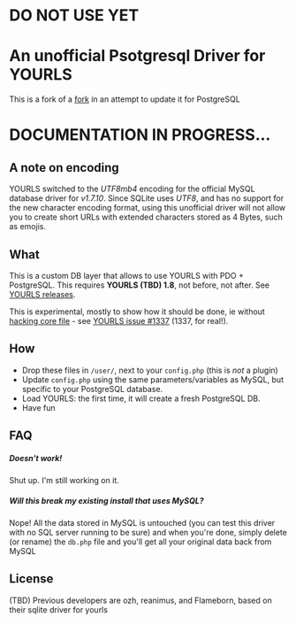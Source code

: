 # DO NOT USE YET
# An unofficial Psotgresql Driver for YOURLS


This is a fork of a [fork](https://github.com/Flameborn/yourls-sqlite) in an attempt to update it for PostgreSQL

# DOCUMENTATION IN PROGRESS...

## A note on encoding

YOURLS switched to the *UTF8mb4* encoding for the official MySQL database driver for *v1.7.10*. Since SQLite uses *UTF8*, and has no support for the new character encoding format, using this unofficial driver will not allow you to create short URLs with extended characters stored as 4 Bytes, such as emojis.

## What

This is a custom DB layer that allows to use YOURLS with PDO + PostgreSQL. This requires **YOURLS (TBD) 1.8**, not before, not after. See [YOURLS releases](https://github.com/YOURLS/YOURLS/releases).

This is experimental, mostly to show how it should be done, ie without [hacking core file](https://github.com/YOURLS/YOURLS/wiki/Dont-Hack-Core) - see [YOURLS issue #1337](https://github.com/YOURLS/YOURLS/issues/1337) (1337, for real!).

## How

* Drop these files in `/user/`, next to your `config.php` (this is *not* a plugin)
* Update `config.php` using the same parameters/variables as MySQL, but specific to your PostgreSQL database.
* Load YOURLS: the first time, it will create a fresh PostgreSQL DB.
* Have fun

## FAQ

##### *Doesn't work!*
Shut up. I'm still working on it.

##### *Will this break my existing install that uses MySQL?*
Nope! All the data stored in MySQL is untouched (you can test this driver with no SQL server running to be sure) and when you're done, simply delete (or rename) the `db.php` file and you'll get all your original data back from MySQL

## License

(TBD)
Previous developers are ozh, reanimus, and Flameborn, based on their sqlite driver for yourls

